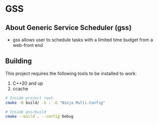 # GSS

## About Generic Service Scheduler (gss)

- gss allows user to schedule tasks with a limited time budget from a web-front end 


## Building

This project requires the following tools 
to be installed to work:

1. C++20 and up
2. ccache


```bash
# Inside project root.
cmake -B build/ -S . -G "Ninja Multi-Config"

# Inside gss/build
cmake --build . --config Debug
```

